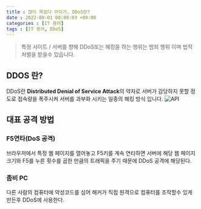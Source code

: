 ```yaml
---
title : 많이 묵었다 아이가, DDoS란?
date : 2022-08-01 00:00:03 +09:00
categories : [IT 용어]
tags : [IT 용어, DDoS]
---
```


> 특정 사이트 / 서버를 향해 DDoS또는 해킹을 하는 행위는 범죄 행위 이며 법적 처벌을 받을수 있습니다.

## DDOS 란?

DDoS란 **Distributed Denial of Service Attack**의 약자로 서버가 감당하지 못할 정도로 접속량을 폭주시켜 서버를 과부화 시키는 일종의 해킹 방식 입니다.
![API](https://user-images.githubusercontent.com/72495729/182123580-135bf250-d8ba-45e0-bce5-6d6c0d0f76bc.png)

## 대표 공격 방법
### F5연타(DoS 공격)
브라우저에서 특정 웹 페이지를 열어놓고 F5키를 계속 연타하면 서버에 해당 웹 페이지 크기와 F5를 누른 횟수를 곱한 만큼의 트래픽을 주기 때문에 DDoS 공격에 해당된다.
### 좀비 PC
다른 사람의 컴퓨터에 악성코드를 심어 해커가 직접 원격으로 컴퓨터를 조작할수 있게 만든후 DDoS에 사용한다.